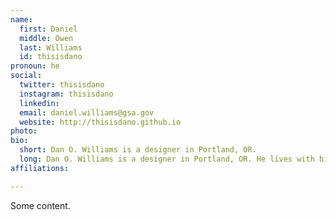 ```yaml
---
name:
  first: Daniel
  middle: Owen
  last: Williams
  id: thisisdano
pronoun: he
social:
  twitter: thisisdano
  instagram: thisisdano
  linkedin:
  email: daniel.williams@gsa.gov
  website: http://thisisdano.github.io
photo:
bio:
  short: Dan O. Williams is a designer in Portland, OR.
  long: Dan O. Williams is a designer in Portland, OR. He lives with his wife and son and dog, who are three separate individuals.
affiliations:

---
```


Some content.
